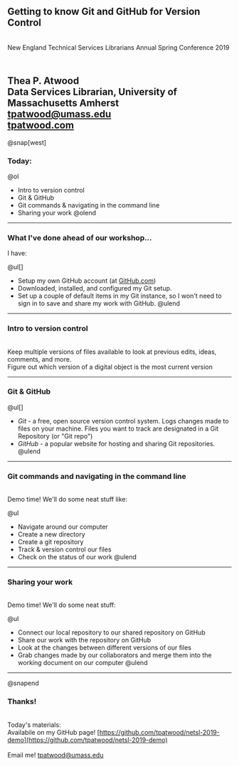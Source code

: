 
## Getting to know Git and GitHub for Version Control

<br>New England Technical Services Librarians Annual Spring Conference 2019

<br>Thea P. Atwood
<br>Data Services Librarian, University of Massachusetts Amherst
<br>[tpatwood@umass.edu](mailto:tpatwood@umass.edu)
<br>[tpatwood.com](http://tpatwood.com) 
---
@snap[west]

### Today:

@ol[](false)
- Intro to version control
- Git & GitHub
- Git commands & navigating in the command line
- Sharing your work
@olend

--- 

### What I've done ahead of our workshop...

I have: 

@ul[]
- Setup my own GitHub account (at [GitHub.com](https://github.com))
- Downloaded, installed, and configured my Git setup. 
- Set up a couple of default items in my Git instance, so I won't need to sign in to save and share my work with GitHub. 
@ulend

---


### Intro to version control

<br>Keep multiple versions of files available to look at previous edits, ideas, comments, and more. 
<br>Figure out which version of a digital object is the most current version

---

### Git & GitHub

@ul[]
- *Git* - a free, open source version control system. Logs changes made to files on your machine. Files you want to track are designated in a Git Repository (or "Git repo")
- *GitHub* - a popular website for hosting and sharing Git repositories. 
@ulend

---

### Git commands and navigating in the command line

<br> Demo time! We'll do some neat stuff like:

@ul[](false)
- Navigate around our computer
- Create a new directory
- Create a git repository
- Track & version control our files
- Check on the status of our work
@ulend


---

### Sharing your work 

<br> Demo time! We'll do some neat stuff: 

@ul[](false)
- Connect our local repository to our shared repository on GitHub
- Share our work with the repository on GitHub
- Look at the changes between different versions of our files
- Grab changes made by our collaborators and merge them into the working document on our computer
@ulend

---

@snapend

### Thanks! 

<br> Today's materials: 
<br>Availabile on my GitHub page! [https://github.com/tpatwood/netsl-2019-demo](https://github.com/tpatwood/netsl-2019-demo) 
<br>
<br> Email me! [tpatwood@umass.edu](mailto:tpatwood@umass.edu)


